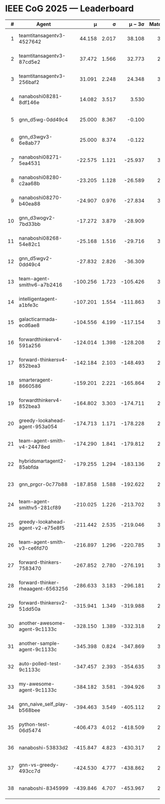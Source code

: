 # IEEE CoG 2025 — Leaderboard

| # | Agent | μ | σ | μ − 3σ | Matches | Updated |
|---:|---|---:|---:|---:|---:|---|
| 1 | teamtitansagentv3-4527642 | 44.158 | 2.017 | 38.108 | 3180 | 2025-08-29 09:55 |
| 2 | teamtitansagentv3-87cd5e2 | 37.472 | 1.566 | 32.773 | 2840 | 2025-08-29 09:55 |
| 3 | teamtitansagentv3-256baf2 | 31.091 | 2.248 | 24.348 | 3220 | 2025-08-29 09:55 |
| 4 | nanaboshi08281-8df146e | 14.082 | 3.517 | 3.530 | 70 | 2025-08-29 09:55 |
| 5 | gnn_d5wg-0dd49c4 | 25.000 | 8.367 | -0.100 | 80 | 2025-08-29 09:55 |
| 6 | gnn_d3wgv3-6e8ab77 | 25.000 | 8.374 | -0.122 | 98 | 2025-08-29 09:55 |
| 7 | nanaboshi08271-5ea4531 | -22.575 | 1.121 | -25.937 | 3520 | 2025-08-29 09:55 |
| 8 | nanaboshi08280-c2aa68b | -23.205 | 1.128 | -26.589 | 2780 | 2025-08-29 09:55 |
| 9 | nanaboshi08270-b40ea88 | -24.907 | 0.976 | -27.834 | 3360 | 2025-08-29 09:55 |
| 10 | gnn_d3wogv2-7bd33bb | -17.272 | 3.879 | -28.909 | 108 | 2025-08-29 09:55 |
| 11 | nanaboshi08268-54e82c1 | -25.168 | 1.516 | -29.716 | 3120 | 2025-08-29 09:55 |
| 12 | gnn_d5wgv2-0dd49c4 | -27.832 | 2.826 | -36.309 | 100 | 2025-08-29 09:55 |
| 13 | team-agent-smithv6-a7b2416 | -100.256 | 1.723 | -105.426 | 3440 | 2025-08-29 09:55 |
| 14 | intelligentagent-a1bfe3c | -107.201 | 1.554 | -111.863 | 3014 | 2025-08-29 09:55 |
| 15 | galacticarmada-ecd6ae8 | -104.556 | 4.199 | -117.154 | 3120 | 2025-08-29 09:55 |
| 16 | forwardthinkerv4-591a256 | -124.014 | 1.398 | -128.208 | 2755 | 2025-08-29 09:55 |
| 17 | forward-thinkersv4-852bea3 | -142.184 | 2.103 | -148.493 | 2559 | 2025-08-29 09:55 |
| 18 | smarteragent-8660586 | -159.201 | 2.221 | -165.864 | 2480 | 2025-08-29 09:55 |
| 19 | forwardthinkerv4-852bea3 | -164.802 | 3.303 | -174.711 | 2353 | 2025-08-29 09:55 |
| 20 | greedy-lookahead-agent-953a054 | -174.713 | 1.171 | -178.228 | 2814 | 2025-08-29 09:55 |
| 21 | team-agent-smith-v4-24478ed | -174.290 | 1.841 | -179.812 | 2938 | 2025-08-29 09:55 |
| 22 | hybridsmartagent2-85abfda | -179.255 | 1.294 | -183.136 | 2859 | 2025-08-29 09:55 |
| 23 | gnn_prgcr-0c77b88 | -187.858 | 1.588 | -192.622 | 2950 | 2025-08-29 09:55 |
| 24 | team-agent-smithv5-281cf89 | -210.025 | 1.226 | -213.702 | 3060 | 2025-08-29 09:55 |
| 25 | greedy-lookahead-agent-v2-e75e8f5 | -211.442 | 2.535 | -219.046 | 3006 | 2025-08-29 09:55 |
| 26 | team-agent-smith-v3-ce6fd70 | -216.897 | 1.296 | -220.785 | 3518 | 2025-08-29 09:55 |
| 27 | forward-thinkers-7583470 | -267.852 | 2.780 | -276.191 | 3120 | 2025-08-29 09:55 |
| 28 | forward-thinker-rheaagent-6563256 | -286.633 | 3.183 | -296.181 | 2822 | 2025-08-29 09:55 |
| 29 | forward-thinkersv2-51dd50a | -315.941 | 1.349 | -319.988 | 2802 | 2025-08-29 09:55 |
| 30 | another-awesome-agent-9c1133c | -328.150 | 1.389 | -332.318 | 2860 | 2025-08-29 09:55 |
| 31 | another-sample-agent-9c1133c | -345.398 | 0.824 | -347.869 | 3340 | 2025-08-29 09:55 |
| 32 | auto-polled-test-9c1133c | -347.457 | 2.393 | -354.635 | 3260 | 2025-08-29 09:55 |
| 33 | my-awesome-agent-9c1133c | -384.182 | 3.581 | -394.926 | 3220 | 2025-08-29 09:55 |
| 34 | gnn_naive_self_play-b568bee | -394.463 | 3.549 | -405.112 | 2640 | 2025-08-29 09:55 |
| 35 | python-test-06d5474 | -406.473 | 4.012 | -418.509 | 2890 | 2025-08-29 09:55 |
| 36 | nanaboshi-53833d2 | -415.847 | 4.823 | -430.317 | 2420 | 2025-08-29 09:55 |
| 37 | gnn-vs-greedy-493cc7d | -424.530 | 4.777 | -438.862 | 2220 | 2025-08-29 09:55 |
| 38 | nanaboshi-8345999 | -439.846 | 4.707 | -453.967 | 2520 | 2025-08-29 09:55 |
